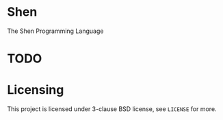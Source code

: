 # Shen
The Shen Programming Language

# TODO

# Licensing
This project is licensed under 3-clause BSD license, see `LICENSE` for more.